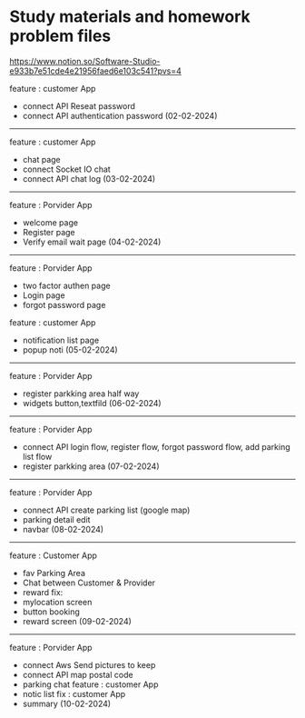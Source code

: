 # Study materials and homework problem files
https://www.notion.so/Software-Studio-e933b7e51cde4e21956faed6e103c541?pvs=4

feature : customer App
- connect API Reseat password
- connect API authentication password
(02-02-2024)
--------------------------------------------
feature : customer App
- chat page
- connect Socket IO chat
- connect API chat log
(03-02-2024)
--------------------------------------------
feature : Porvider App
- welcome page
- Register page
- Verify email wait page
(04-02-2024)
--------------------------------------------
feature : Porvider App
- two factor authen page
- Login page
- forgot password page

feature : customer App
- notification list page
- popup noti 
(05-02-2024)
--------------------------------------------
feature : Porvider App
- register parkking area half way
- widgets button,textfild
(06-02-2024)
--------------------------------------------
feature : Porvider App
- connect API login flow, register flow, forgot password flow, add parking list flow
- register parkking area
(07-02-2024)
--------------------------------------------
feature : Porvider App
- connect API  create parking list (google map)
- parking detail edit
- navbar 
(08-02-2024)
--------------------------------------------
feature : Customer App
- fav Parking Area
- Chat between Customer & Provider
- reward
fix: 
- mylocation screen
- button booking
- reward screen
(09-02-2024)
--------------------------------------------
feature : Porvider App
- connect Aws Send pictures to keep
- connect API map postal code
- parking chat
feature : customer App
- notic list 
fix : customer App
- summary
(10-02-2024)
